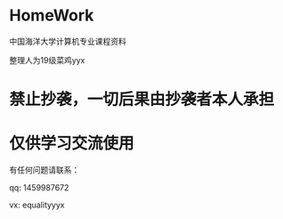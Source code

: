 # HomeWork
中国海洋大学计算机专业课程资料

整理人为19级菜鸡yyx

# 禁止抄袭，一切后果由抄袭者本人承担
# 仅供学习交流使用

有任何问题请联系：

qq: 1459987672

vx: equalityyyx
